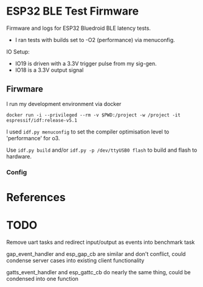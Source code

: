 # ESP32 BLE Test Firmware

Firmware and logs for ESP32 Bluedroid BLE latency tests.


- I ran tests with builds set to -O2 (performance) via menuconfig.

IO Setup:

- IO19 is driven with a 3.3V trigger pulse from my sig-gen.
- IO18 is a 3.3V output signal

## Firwmare

I run my development environment via docker

`docker run -i --privileged --rm -v $PWD:/project -w /project -it espressif/idf:release-v5.1`

I used `idf.py menuconfig` to set the compiler optimisation level to 'performance' for o3.

Use `idf.py build` and/or `idf.py -p /dev/ttyUSB0 flash` to build and flash to hardware.

### Config



# References





# TODO

Remove uart tasks and redirect input/output as events into benchmark task


gap_event_handler and esp_gap_cb are similar and don't conflict, could condense server cases into existing client functionality

gatts_event_handler and esp_gattc_cb do nearly the same thing, could be condensed into one function

